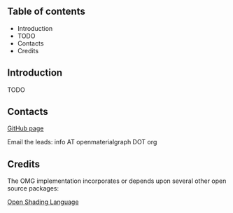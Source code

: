 Table of contents
------------------

* Introduction
* TODO
* Contacts
* Credits


Introduction
------------

TODO

Contacts
--------

[GitHub page](https://github.com/OpenMaterialGraph/OpenMaterialGraph)

Email the leads:  info AT openmaterialgraph DOT org


Credits
-------

The OMG implementation incorporates or depends upon several other open
source packages:

[Open Shading Language](https://github.com/imageworks/OpenShadingLanguage)